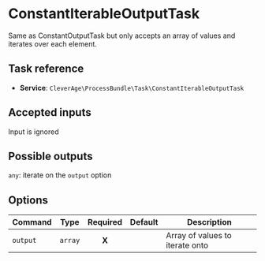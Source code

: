 ConstantIterableOutputTask
==========================

Same as ConstantOutputTask but only accepts an array of values and iterates over each element.

Task reference
--------------

* **Service**: `CleverAge\ProcessBundle\Task\ConstantIterableOutputTask`

Accepted inputs
---------------

Input is ignored

Possible outputs
----------------

`any`: iterate on the `output` option

Options
-------

| Command | Type | Required | Default | Description |
| ------- | ---- | :------: | ------- | ----------- |
| `output` | `array` | **X** |  | Array of values to iterate onto |

